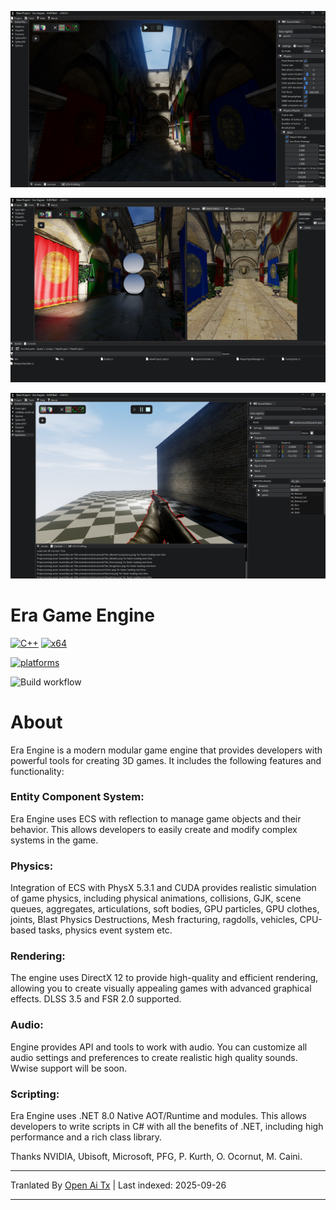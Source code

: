 
![EraEngine Logo](https://github.com/EldarMuradov/EldarMuradov/blob/a4d76f9ec241f35d76237f3e637cbf1921de5d2d/Editor.png)

![EraEngine Logo](https://github.com/EldarMuradov/EldarMuradov/blob/99a6272b7b5f123c8f20b7c39f773714f79810cd/MESH_EDITOR.png)

![EraEngine Logo](https://github.com/EldarMuradov/EldarMuradov/blob/56c453501a5edb8bdbd7747548e99b94ff188e14/AKT2.png)


# Era Game Engine

[![C++](https://img.shields.io/badge/language-C%2B%2B-%23f34b7d.svg?style=plastic)](https://en.wikipedia.org/wiki/C%2B%2B) 
[![x64](https://img.shields.io/badge/arch-x64-red.svg?style=plastic)](https://en.wikipedia.org/wiki/X64) 

<a href="https://github.com/EldarMuradov/EraEngine"><img alt="platforms" src="https://img.shields.io/badge/platforms-Windows-blue?style=flat-square"/></a>

![Build workflow](https://github.com/EldarMuradov/EraEngine/actions/workflows/cmake-windows-platform.yml/badge.svg)

# About

Era Engine is a modern modular game engine that provides developers with powerful tools for creating 3D games. It includes the following features and functionality:

### Entity Component System:
Era Engine uses ECS with reflection to manage game objects and their behavior. This allows developers to easily create and modify complex systems in the game.

### Physics: 
Integration of ECS with PhysX 5.3.1 and CUDA provides realistic simulation of game physics, including physical animations, collisions, GJK, scene queues, aggregates, articulations, soft bodies, GPU particles, GPU clothes, joints, Blast Physics Destructions, Mesh fracturing, ragdolls, vehicles, CPU-based tasks, physics event system etc.

### Rendering: 
The engine uses DirectX 12 to provide high-quality and efficient rendering, allowing you to create visually appealing games with advanced graphical effects. DLSS 3.5 and FSR 2.0 supported.

### Audio:
Engine provides API and tools to work with audio. You can customize all audio settings and preferences to create realistic high quality sounds. Wwise support will be soon.

### Scripting: 
Era Engine uses .NET 8.0 Native AOT/Runtime and modules. This allows developers to write scripts in C# with all the benefits of .NET, including high performance and a rich class library.



Thanks NVIDIA, Ubisoft, Microsoft, PFG, P. Kurth, O. Ocornut, M. Caini.



---


Tranlated By [Open Ai Tx](https://github.com/OpenAiTx/OpenAiTx) | Last indexed: 2025-09-26


---